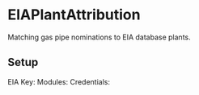 # EIAPlantAttribution
Matching gas pipe nominations to EIA database plants.

## Setup
EIA Key:
Modules:
Credentials: